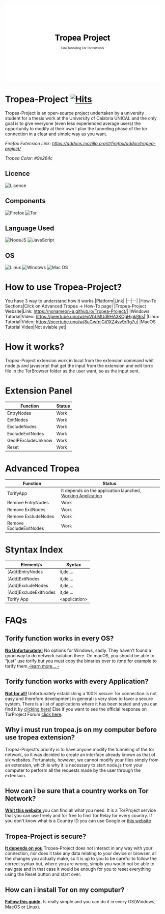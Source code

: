 [![Tropea-Project](https://github.com/NoNameoN-A/Tropea-Project/blob/main/images/tropea-project.svg)](https://addons.mozilla.org/it/firefox/addon/tropea-project/)

# Tropea-Project [![Hits](https://hits.seeyoufarm.com/api/count/incr/badge.svg?url=https%3A%2F%2Fgithub.com%2FNoNameoN-A%2FTropea-Project&count_bg=%239E264C&title_bg=%239E264C&icon=tor.svg&icon_color=%231C1C1C&title=hits&edge_flat=false)](https://hits.seeyoufarm.com)
Tropea-Project is an open-source project undertaken by a university student for a thesis work at the University of Calabria UNICAL and the only goal is to give everyone (even less experienced average users) the opportunity to modify at their own I plan the tunneling phase of the tor connection in a clear and simple way as you want.

*Firefox Extension Link: https://addons.mozilla.org/it/firefox/addon/tropea-project/*

*Tropea Color: #9e264c*

## Licence
![Licence](https://img.shields.io/github/license/Ileriayo/markdown-badges?style=for-the-badge) 

## Components
![Firefox](https://img.shields.io/badge/Firefox-FF7139?style=for-the-badge&logo=Firefox-Browser&logoColor=white) ![Tor](https://img.shields.io/badge/Tor-7D4698?style=for-the-badge&logo=Tor-Browser&logoColor=white)

## Language Used
![NodeJS](https://img.shields.io/badge/node.js-6DA55F?style=for-the-badge&logo=node.js&logoColor=white) ![JavaScript](https://img.shields.io/badge/javascript-%23323330.svg?style=for-the-badge&logo=javascript&logoColor=%23F7DF1E)

## OS
![Linux](https://img.shields.io/badge/Linux-FCC624?style=for-the-badge&logo=linux&logoColor=black) ![Windows](https://img.shields.io/badge/Windows-0078D6?style=for-the-badge&logo=windows&logoColor=white) ![Mac OS](https://img.shields.io/badge/mac%20os-000000?style=for-the-badge&logo=macos&logoColor=F0F0F0)

# How to use Tropea-Project?
You have 3 way to understand how it works
|Platform|Link|
|--|--|
|How-To Sections|Click on Advanced Tropea -> How-To page|
|Tropea-Project Website|Link: https://nonameon-a.github.io/Tropea-Project/|
|Windows Tutorial|Video: https://peertube.uno/w/enVbLMUdRHA3KCgHjgkR6s|
|Linux Tutorial|Video: https://peertube.uno/w/8uGwfnjGit1XZ4vv9rRg7u|
|MacOS Tutorial Video|Not aviable yet|

# How it works?
Tropea-Project extension work in local from the extension command whit node.js and javascript that get the input from the extension and edit torrc file in the TorBrowser folder as the user want, so as the input sent.

# Extension Panel
|Function|Status|
|--|--|
|EntryNodes|Work|
|ExitNodes|Work|
|ExcludeNodes|Work|
|ExcludeExitNodes|Work|
|GeoIPExcludeUnknow|Work|
|Reset|Work|

# Advanced Tropea
|Function|Status|
|--|--|
|TorifyApp|It depends on the application launched, [Working Application]()|
|Remove EntryNodes|Work|
|Remove ExitNodes|Work|
|Remove ExcludeNodes|Work|
|Remove ExcludeExitNodes|Work|

# Styntax Index
|Element/s|Syntax|
|--|--|
|\[Add\]EntryNodes|it,de,...|
|\[Add\]ExitNodes|it,de,...|
|\[Add\]ExcludeNodes|it,de,...|
|\[Add\]ExcludeExitNodes|it,de,...|
|Torify App|\<application\>|

# FAQs

## Torify function works in every OS?
<strong><u>No Unfortunately!</u></strong> No options for Windows, sadly. They haven’t found a good way to do network isolation there. On macOS, you should be able to “just” use torify but you must copy the binaries over to /tmp for example to torify them.<a href="https://forum.torproject.net/t/how-can-i-use-torify-command-on-else-operating-system/2207">-learn more... -</a>

## Torify function works with every Application?
<strong><u>Not for all!</u></strong> Unfortunately establishing a 100% secure Tor connection is not easy and therefore development in general is very slow to favor a secure system. There is a list of applications where it has been tested and you can find it by <a href="https://gitlab.torproject.org/legacy/trac/-/wikis/doc/torsocks#security">clicking
 here!</a> Else if you want to see the official response on TorProject Forum <a href="https://forum.torproject.net/t/torify-problem-in-applications-launch/2220/3">click here</a>.

## Why i must run tropea.js on my computer before use tropea extension?
Tropea-Project's priority is to have anyone modify the tunneling of the tor network, so it was decided to create an interface already known as that of six websites. Fortunately, however, we cannot modify your files simply from an extension, which is why it is necessary to start node.js from your computer to perform all the requests made by the user through the extension.

## How can i be sure that a country works on Tor Network?
<strong><u> <a href="https://metrics.torproject.org/rs.html#search/country:it">Whit this website</a> </u></strong> you can find all what you need. It is a TorProject service that you can use freely and for free to find Tor Relay for every country. If you don't know what is a Country ID you can use Google or <a href="https://laendercode.net/en/">this website</a>

## Tropea-Project is secure?
<strong><u>It depends on you</u></strong> Tropea-Project does not interact in any way with your connection, nor does it take any data relating to your device or browser, all the changes you actually make, so it is up to you to be careful to follow the correct syntax but, where you are wrong, simply you would not be able to navigate and in that case it would be enough for you to reset everything using the Reset button and start over.
 
 ## How can i install Tor on my computer?
<strong><u> <a href="https://tb-manual.torproject.org/installation/">Follow this guide</a></u>.</strong> Is really simple and you can do it in every OS(Windows, MacOS or Linux).
 

